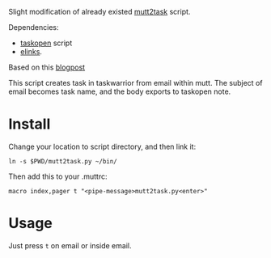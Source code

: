 Slight modification of already existed [mutt2task](https://gist.github.com/noqqe/6562350) script.

Dependencies:
  - [taskopen](https://github.com/ValiValpas/taskopen) script
  - [elinks](http://elinks.or.cz/).

Based on this [blogpost](http://www.nixternal.com/mark-e-mails-in-mutt-as-tasks-in-taskwarrior/)

This script creates task in taskwarrior from email within mutt. The subject of email becomes task name, and the body exports to taskopen note.

# Install

Change your location to script directory, and then link it:

```
ln -s $PWD/mutt2task.py ~/bin/
```

Then add this to your .muttrc:

```
macro index,pager t "<pipe-message>mutt2task.py<enter>"
```

# Usage

Just press `t` on email or inside email.
